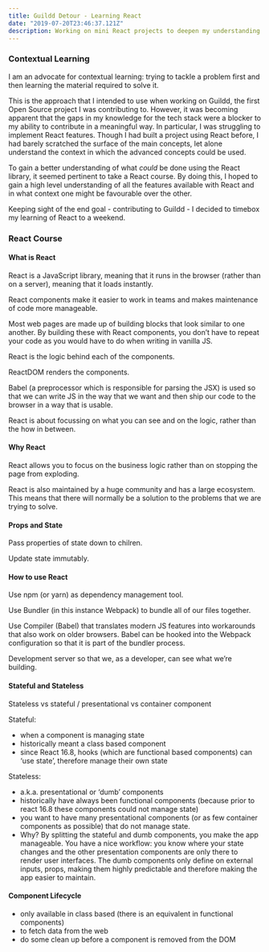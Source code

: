 ```yaml
---
title: Guildd Detour - Learning React
date: "2019-07-20T23:46:37.121Z"
description: Working on mini React projects to deepen my understanding
---
```


### Contextual Learning

I am an advocate for contextual learning: trying to tackle a problem first and then learning the material required to solve it. 

This is the approach that I intended to use when working on Guildd, the first Open Source project I was contributing to. However, it was becoming apparent that the gaps in my knowledge for the tech stack were a blocker to my ability to contribute in a meaningful way. In particular, I was struggling to implement React features. Though I had built a project using React before, I had barely scratched the surface of the main concepts, let alone understand the context in which the advanced concepts could be used. 

To gain a better understanding of what *could* be done using the React library, it seemed pertinent to take a React course. By doing this, I hoped to gain a high level understanding of all the features available with React and in what context one might be favourable over the other. 

Keeping sight of the end goal - contributing to Guildd - I decided to timebox my learning of React to a weekend. 

### React Course

#### What is React

React is a JavaScript library, meaning that it runs in the browser (rather than on a server), meaning that it loads instantly.

React components make it easier to work in teams and makes maintenance of code more manageable.

Most web pages are made up of building blocks that look similar to one another. By building these with React components, you don’t have to repeat your code as you would have to do when writing in vanilla JS.

React is the logic behind each of the components. 

ReactDOM renders the components.

Babel (a preprocessor which is responsible for parsing the JSX) is used so that we can write JS in the way that we want and then ship our code to the browser in a way that is usable.

React is about focussing on what you can see and on the logic, rather than the how in between.

#### Why React

React allows you to focus on the business logic rather than on stopping the page from exploding.

React is also maintained by a huge community and has a large ecosystem. This means that there will normally be a solution to the problems that we are trying to solve.

#### Props and State

Pass properties of state down to chilren. 

Update state immutably.

#### How to use React

Use npm (or yarn) as dependency management tool. 

Use Bundler (in this instance Webpack) to bundle all of our files together.

Use Compiler (Babel) that translates modern JS features into workarounds that also work on older browsers. Babel can be hooked into the Webpack configuration so that it is part of the bundler process.

Development server so that we, as a developer, can see what we’re building.

#### Stateful and Stateless

Stateless vs stateful / presentational vs container component

Stateful:
- when a component is managing state
- historically meant a class based component
- since React 16.8, hooks (which are functional based components) can ‘use state’, therefore manage their own state

Stateless:
- a.k.a. presentational or ‘dumb’ components
- historically have always been functional components (because prior to react 16.8 these components could not manage state)
-  you want to have many presentational components (or as few container components as possible) that do not manage state. 
- Why? By splitting the stateful and dumb components, you make the app manageable. You have a nice workflow: you know where your state changes and the other presentation components are only there to render user interfaces. The dumb components only define on external inputs, props, making them highly predictable and therefore making the app easier to maintain.

#### Component Lifecycle

- only available in class based (there is an equivalent in functional components)
- to fetch data from the web
- do some clean up before a component is removed from the DOM
